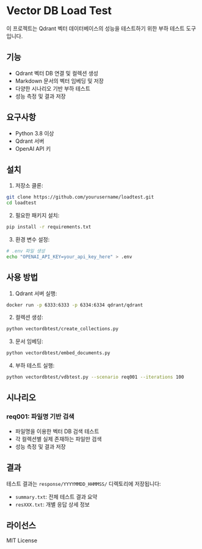 # Vector DB Load Test

이 프로젝트는 Qdrant 벡터 데이터베이스의 성능을 테스트하기 위한 부하 테스트 도구입니다.

## 기능

- Qdrant 벡터 DB 연결 및 컬렉션 생성
- Markdown 문서의 벡터 임베딩 및 저장
- 다양한 시나리오 기반 부하 테스트
- 성능 측정 및 결과 저장

## 요구사항

- Python 3.8 이상
- Qdrant 서버
- OpenAI API 키

## 설치

1. 저장소 클론:
```bash
git clone https://github.com/yourusername/loadtest.git
cd loadtest
```

2. 필요한 패키지 설치:
```bash
pip install -r requirements.txt
```

3. 환경 변수 설정:
```bash
# .env 파일 생성
echo "OPENAI_API_KEY=your_api_key_here" > .env
```

## 사용 방법

1. Qdrant 서버 실행:
```bash
docker run -p 6333:6333 -p 6334:6334 qdrant/qdrant
```

2. 컬렉션 생성:
```bash
python vectordbtest/create_collections.py
```

3. 문서 임베딩:
```bash
python vectordbtest/embed_documents.py
```

4. 부하 테스트 실행:
```bash
python vectordbtest/vdbtest.py --scenario req001 --iterations 100
```

## 시나리오

### req001: 파일명 기반 검색
- 파일명을 이용한 벡터 DB 검색 테스트
- 각 컬렉션별 실제 존재하는 파일만 검색
- 성능 측정 및 결과 저장

## 결과

테스트 결과는 `response/YYYYMMDD_HHMMSS/` 디렉토리에 저장됩니다:
- `summary.txt`: 전체 테스트 결과 요약
- `resXXX.txt`: 개별 응답 상세 정보

## 라이선스

MIT License 